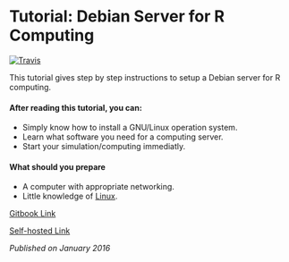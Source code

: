 # Tutorial: Debian Server for R Computing

[![Travis](https://img.shields.io/travis/weihanglo/debian-R-setup.svg)](https://travis-ci.org/weihanglo/debian-R-setup)

This tutorial gives step by step instructions to setup a Debian server for R computing. 

#### After reading this tutorial, you can:

-   Simply know how to install a GNU/Linux operation system. 
-   Learn what software you need for a computing server.
-   Start your simulation/computing immediatly.

#### What should you prepare

-   A computer with appropriate networking.
-   Little knowledge of [Linux](https://www.debian.org/doc/manuals/debian-reference/ch01.en.html).

[Gitbook Link](https://www.gitbook.com/book/weihanglo/debian-server-for-r-computing/)

[Self-hosted Link](https://weihanglo.tw/debian-R-setup/)

*Published on January 2016*
